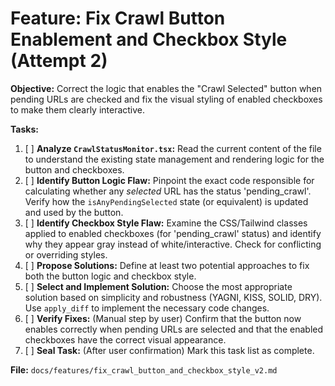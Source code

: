 # Feature: Fix Crawl Button Enablement and Checkbox Style (Attempt 2)

**Objective:** Correct the logic that enables the "Crawl Selected" button when pending URLs are checked and fix the visual styling of enabled checkboxes to make them clearly interactive.

**Tasks:**

1.  [ ] **Analyze `CrawlStatusMonitor.tsx`:** Read the current content of the file to understand the existing state management and rendering logic for the button and checkboxes.
2.  [ ] **Identify Button Logic Flaw:** Pinpoint the exact code responsible for calculating whether any *selected* URL has the status 'pending_crawl'. Verify how the `isAnyPendingSelected` state (or equivalent) is updated and used by the button.
3.  [ ] **Identify Checkbox Style Flaw:** Examine the CSS/Tailwind classes applied to enabled checkboxes (for 'pending_crawl' status) and identify why they appear gray instead of white/interactive. Check for conflicting or overriding styles.
4.  [ ] **Propose Solutions:** Define at least two potential approaches to fix both the button logic and checkbox style.
5.  [ ] **Select and Implement Solution:** Choose the most appropriate solution based on simplicity and robustness (YAGNI, KISS, SOLID, DRY). Use `apply_diff` to implement the necessary code changes.
6.  [ ] **Verify Fixes:** (Manual step by user) Confirm that the button now enables correctly when pending URLs are selected and that the enabled checkboxes have the correct visual appearance.
7.  [ ] **Seal Task:** (After user confirmation) Mark this task list as complete.

**File:** `docs/features/fix_crawl_button_and_checkbox_style_v2.md`